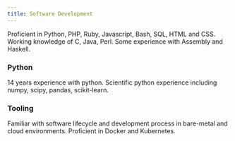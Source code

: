 ```yaml
---
title: Software Development
---
```


Proficient in Python, PHP, Ruby, Javascript, Bash, SQL, HTML and CSS. Working knowledge of C, Java, Perl. Some experience with Assembly and Haskell.

### Python ###

14 years experience with python. Scientific python experience including numpy, scipy, pandas, scikit-learn.

### Tooling ###

Familiar with software lifecycle and development process in bare-metal and cloud environments. Proficient in Docker and Kubernetes.